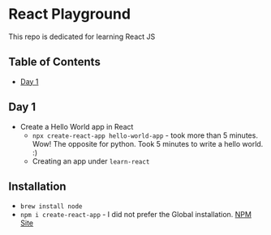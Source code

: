# React Playground
This repo is dedicated for learning React JS

## Table of Contents
- [Day 1](#day-1)

## Day 1
- Create a Hello World app in React
    - `npx create-react-app hello-world-app` - took more than 5 minutes. Wow! The opposite for python. Took 5 minutes to write a hello world. :)
    - Creating an app under `learn-react`


## Installation
- `brew install node`
- `npm i create-react-app` - I did not prefer the Global installation. [NPM Site](npmjs.com/package/create-react-app)